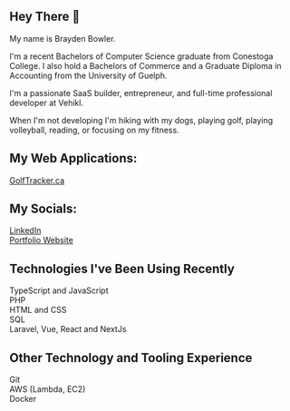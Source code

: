 ## Hey There 👋

My name is Brayden Bowler. 

I'm a recent Bachelors of Computer Science graduate from Conestoga College. I also hold a Bachelors of Commerce and a Graduate Diploma in Accounting from the University of Guelph.

I'm a passionate SaaS builder, entrepreneur, and full-time professional developer at Vehikl. 

When I'm not developing I'm hiking with my dogs, playing golf, playing volleyball, reading, or focusing on my fitness. 

## My Web Applications:
[GolfTracker.ca](https://www.golftracker.ca)

## My Socials:
[LinkedIn](https://www.linkedin.com/in/brayden-bowler/)
<br> [Portfolio Website](https://www.8bitsmakeabray.ca)

## Technologies I've Been Using Recently
TypeScript and JavaScript
<br> PHP
<br> HTML and CSS
<br> SQL
<br> Laravel, Vue, React and NextJs

## Other Technology and Tooling Experience
Git
<br> AWS (Lambda, EC2)
<br> Docker

